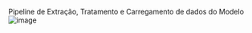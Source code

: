 Pipeline de Extração, Tratamento e Carregamento de dados do Modelo
![image](https://user-images.githubusercontent.com/45744959/169662568-416b7230-522c-43f0-a60b-0b87c7a4a0fa.png)



